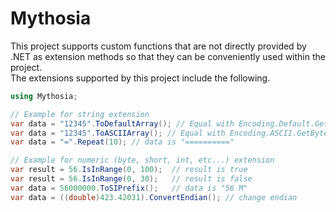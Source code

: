 # Mythosia
This project supports custom functions that are not directly provided by .NET as extension methods so that they can be conveniently used within the project. <br/>
The extensions supported by this project include the following. <br/>

```c#
using Mythosia;

// Example for string extension
var data = "12345".ToDefaultArray(); // Equal with Encoding.Default.GetBytes("12345");
var data = "12345".ToASCIIArray(); // Equal with Encoding.ASCII.GetBytes("12345");
var data = "=".Repeat(10); // data is "=========="

// Example for numeric (byte, short, int, etc...) extension
var result = 56.IsInRange(0, 100);  // result is true 
var result = 56.IsInRange(0, 30);   // result is false
var data = 56000000.ToSIPrefix();   // data is "56 M"
var data = ((double)423.42031).ConvertEndian();	// change endian

